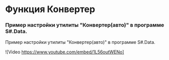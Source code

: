 # Функция Конвертер

### Пример настройки утилиты "Конвертер(авто)" в программе S\#.Data.

Пример настройки утилиты "Конвертер(авто)" в программе S\#.Data.

![Video https://www.youtube.com/embed/1L56outWENo]
